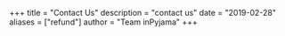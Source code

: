 +++
title = "Contact Us"
description = "contact us"
date = "2019-02-28"
aliases = ["refund"]
author = "Team inPyjama"
+++
